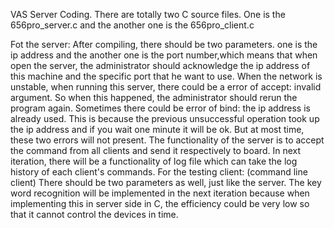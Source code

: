 VAS Server Coding.
There are totally two C source files. One is the 656pro_server.c and the another one is the 656pro_client.c

Fot the server:
  After compiling, there should be two parameters. one is the ip address and the another one is the port number,which means that when open the server, the administrator should acknowledge the ip address of this machine and the specific port that he want to use. When the network is unstable, when running this server, there could be a error of accept: invalid argument. So when this happened, the administrator should rerun the program again. Sometimes there could be error of bind: the ip address is already used. This is because the previous unsuccessful operation took up the ip address and if you wait one minute it will be ok. But at most time, these two errors will not present.
   The functionality of the server is to accept the command from all clients and send it respectively to board. In next iteration, there will be a functionality of log file which can take the log history of each client's commands.
For the testing client: (command line client)
  There should be two parameters as well, just like the server.
  The key word recognition will be implemented in the next iteration because when implementing this in server side in C, the efficiency could be very low so that it cannot control the devices in time.
